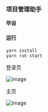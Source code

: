 ### 项目管理助手

**毕设**

#### 运行
```
yarn install
yarn run start
```

登录页

![image](http://pp2ccj9kg.bkt.clouddn.com/QQ%E5%9B%BE%E7%89%8720190412203016.png)

主页

![image](http://pp2ccj9kg.bkt.clouddn.com/QQ%E5%9B%BE%E7%89%8720190412203200.png)
